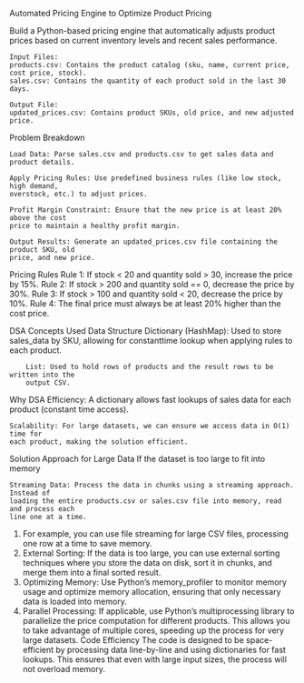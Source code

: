 Automated Pricing Engine to Optimize Product Pricing

Build a Python-based pricing engine that automatically adjusts product prices based on current
inventory levels and recent sales performance.

    Input Files:
    products.csv: Contains the product catalog (sku, name, current price, cost price, stock).
    sales.csv: Contains the quantity of each product sold in the last 30 days.

    Output File:
    updated_prices.csv: Contains product SKUs, old price, and new adjusted price.

Problem Breakdown

    Load Data: Parse sales.csv and products.csv to get sales data and product details.

    Apply Pricing Rules: Use predefined business rules (like low stock, high demand,
    overstock, etc.) to adjust prices.

    Profit Margin Constraint: Ensure that the new price is at least 20% above the cost
    price to maintain a healthy profit margin.

    Output Results: Generate an updated_prices.csv file containing the product SKU, old
    price, and new price.

Pricing Rules
Rule 1: If stock < 20 and quantity sold > 30, increase the price by 15%.
Rule 2: If stock > 200 and quantity sold == 0, decrease the price by 30%.
Rule 3: If stock > 100 and quantity sold < 20, decrease the price by 10%.
Rule 4: The final price must always be at least 20% higher than the cost price.

DSA Concepts Used
Data Structure
Dictionary (HashMap): Used to store sales_data by SKU, allowing for constanttime lookup when applying rules to each product.

        List: Used to hold rows of products and the result rows to be written into the
        output CSV.

Why DSA
Efficiency: A dictionary allows fast lookups of sales data for each product
(constant time access).

    Scalability: For large datasets, we can ensure we access data in O(1) time for
    each product, making the solution efficient.

Solution Approach for Large Data
If the dataset is too large to fit into memory

    Streaming Data: Process the data in chunks using a streaming approach. Instead of
    loading the entire products.csv or sales.csv file into memory, read and process each
    line one at a time.

1. For example, you can use file streaming for large CSV files, processing one row at a time
   to save memory.
2. External Sorting: If the data is too large, you can use external sorting techniques
   where you store the data on disk, sort it in chunks, and merge them into a final sorted
   result.
3. Optimizing Memory: Use Python’s memory_profiler to monitor memory usage and
   optimize memory allocation, ensuring that only necessary data is loaded into memory.
4. Parallel Processing: If applicable, use Python’s multiprocessing library to parallelize
   the price computation for different products. This allows you to take advantage of
   multiple cores, speeding up the process for very large datasets.
   Code Efficiency
   The code is designed to be space-efficient by processing data line-by-line and using dictionaries
   for fast lookups. This ensures that even with large input sizes, the process will not overload
   memory.
